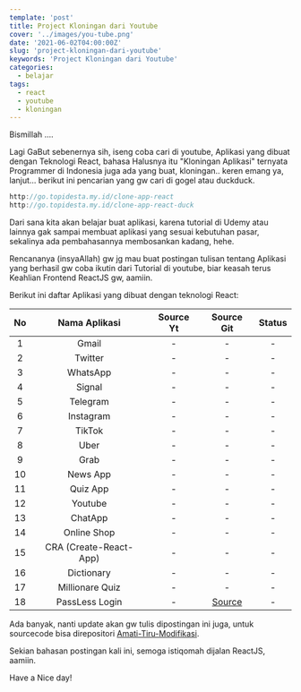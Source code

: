 ```yaml
---
template: 'post'
title: Project Kloningan dari Youtube
cover: '../images/you-tube.png'
date: '2021-06-02T04:00:00Z'
slug: 'project-kloningan-dari-youtube'
keywords: 'Project Kloningan dari Youtube'
categories:
  - belajar
tags:
  - react
  - youtube
  - kloningan
---
```


Bismillah ....

Lagi GaBut sebenernya sih, iseng coba cari di youtube, Aplikasi yang dibuat dengan Teknologi React, bahasa Halusnya itu "Kloningan Aplikasi" ternyata Programmer di Indonesia juga ada yang buat, kloningan.. keren emang ya, lanjut... berikut ini pencarian yang gw cari di gogel atau duckduck.

```javascript
http://go.topidesta.my.id/clone-app-react
http://go.topidesta.my.id/clone-app-react-duck
```

Dari sana kita akan belajar buat aplikasi, karena tutorial di Udemy atau lainnya gak sampai membuat aplikasi yang sesuai kebutuhan pasar, sekalinya ada pembahasannya membosankan kadang, hehe.

Rencananya (insyaAllah) gw jg mau buat postingan tulisan tentang Aplikasi yang berhasil gw coba ikutin dari Tutorial di youtube, biar keasah terus Keahlian Frontend ReactJS gw, aamiin.

Berikut ini daftar Aplikasi yang dibuat dengan teknologi React:

| No  |     Nama Aplikasi      | Source Yt |                            Source Git                            | Status |
| :-: | :--------------------: | :-------: | :--------------------------------------------------------------: | :----: |
|  1  |         Gmail          |     -     |                                -                                 |   -    |
|  2  |        Twitter         |     -     |                                -                                 |   -    |
|  3  |        WhatsApp        |     -     |                                -                                 |   -    |
|  4  |         Signal         |     -     |                                -                                 |   -    |
|  5  |        Telegram        |     -     |                                -                                 |   -    |
|  6  |       Instagram        |     -     |                                -                                 |   -    |
|  7  |         TikTok         |     -     |                                -                                 |   -    |
|  8  |          Uber          |     -     |                                -                                 |   -    |
|  9  |          Grab          |     -     |                                -                                 |   -    |
| 10  |        News App        |     -     |                                -                                 |   -    |
| 11  |        Quiz App        |     -     |                                -                                 |   -    |
| 12  |        Youtube         |     -     |                                -                                 |   -    |
| 13  |        ChatApp         |     -     |                                -                                 |   -    |
| 14  |      Online Shop       |     -     |                                -                                 |   -    |
| 15  | CRA (Create-React-App) |     -     |                                -                                 |   -    |
| 16  |       Dictionary       |     -     |                                -                                 |   -    |
| 17  |    Millionare Quiz     |     -     |                                -                                 |   -    |
| 18  |     PassLess Login     |     -     | [Source](https://github.com/amati-tiru-modifikasi/passlessreact) |   -    |

Ada banyak, nanti update akan gw tulis dipostingan ini juga, untuk sourcecode bisa direpositori [Amati-Tiru-Modifikasi](https://github.com/amati-tiru-modifikasi).

Sekian bahasan postingan kali ini, semoga istiqomah dijalan ReactJS, aamiin.

Have a Nice day!
